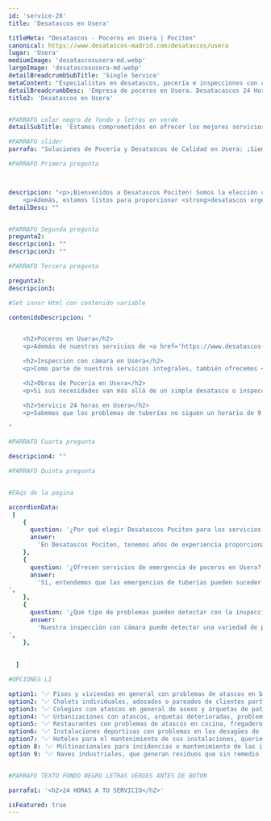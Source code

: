 ```yaml
---
id: 'service-20'
title: 'Desatascos en Usera'

titleMeta: "Desatascos - Poceros en Usera | Pociten"
canonical: https://www.desatascos-madrid.com/desatascos/usera
lugar: 'Usera'
mediumImage: 'desatascosusera-md.webp'
largeImage: 'desatascosusera-md.webp'
detailBreadcrumbSubTitle: 'Single Service'
metaContent: "Especialistas en desatascos, pocería e inspecciones con cámara en Usera. Confía en nuestra experiencia y tecnología avanzada. ☎️ 647 376 782. 😊"
detailBreadcrumbDesc: 'Empresa de poceros en Usera. Desatacascos 24 Horas. No cobramos desplazamiento'
title2: 'Desatascos en Usera'


#PARRAFO color negro de fondo y letras en verde
detailSubTitle: 'Estamos comprometidos en ofrecer los mejores servicios de desatascos, desatrancos, inspección con cámara y obras de pocería en Usera'

#PARRAFO slider
parrafo: "Soluciones de Pocería y Desatascos de Calidad en Usera: ¡Siempre Estamos Aquí Cuando Nos Necesitas!"

#PARRAFO Primera pregunta



descripcion: "<p>¡Bienvenidos a Desatascos Pociten! Somos la elección confiable para servicios de <strong>desatascos y desatrancos en Usera</strong>. Nuestro equipo de profesionales altamente calificados y dedicados se especializa en la identificación, limpieza y reparación de todo tipo de atascos en sus tuberías. Cada situación de atasco es única, por lo que empleamos una variedad de métodos y herramientas para asegurarnos de que cada desatasco sea completo y duradero.</p>
    <p>Además, estamos listos para proporcionar <strong>desatascos urgentes en Usera</strong> con nuestro servicio de respuesta rápida. Entendemos que los atascos pueden ocurrir en los momentos más inoportunos, por lo que nuestro equipo está disponible 24 horas al día, 7 días a la semana, para resolver cualquier problema de tuberías que pueda surgir.</p>"
detailDesc: ""


#PARRAFO Segunda pregunta
pregunta2: 
descripcion1: ""
descripcion2: ""

#PARRAFO Tercera pregunta

pregunta3: 
descripcion3: 

#Set inner Html con contenido variable

contenidoDescripcion: "


    <h2>Poceros en Usera</h2>
    <p>Además de nuestros servicios de <a href='https://www.desatascos-madrid.com'>desatascos</a> y desatrancos, contamos con expertos <strong>poceros en Usera</strong>. Nuestros poceros están equipados con las herramientas y el conocimiento necesario para solucionar cualquier problema en sus tuberías. Ya sea una simple limpieza o una situación de emergencia, estamos aquí para ayudar. Nuestra experiencia y atención al detalle nos permiten proporcionar soluciones seguras y eficaces que minimizan las interrupciones y protegen su propiedad.</p>

    <h2>Inspección con cámara en Usera</h2>
    <p>Como parte de nuestros servicios integrales, también ofrecemos <strong>inspección con cámara en Usera</strong>. Esta tecnología avanzada nos permite detectar y diagnosticar problemas ocultos en sus tuberías sin la necesidad de excavaciones disruptivas. Podemos proporcionar imágenes detalladas del interior de sus tuberías, lo que nos permite brindar soluciones precisas y efectivas. La inspección con cámara también es un excelente recurso para mantenimientos preventivos, permitiendo detectar posibles problemas antes de que se conviertan en grandes reparaciones.</p>

    <h2>Obras de Pocería en Usera</h2>
    <p>Si sus necesidades van más allá de un simple desatasco o inspección, también realizamos <strong>obras de pocería en Usera</strong>. Ya sea que se trate de reparaciones, renovaciones o nuevas instalaciones, nuestro equipo puede manejar cualquier proyecto de pocería, grande o pequeño. Trabajamos estrechamente con usted para entender sus necesidades y objetivos, y proporcionamos soluciones a medida que se adaptan a su presupuesto y horario.</p>

    <h2>Servicio 24 horas en Usera</h2>
    <p>Sabemos que los problemas de tuberías no siguen un horario de 9 a 5. Por eso, en Desatascos Pociten, estamos orgullosos de ofrecer un <strong>servicio 24 horas en Usera</strong> para ayudarle con sus necesidades de desatascos, desatrancos, pocería e inspección con cámara. Nuestro equipo está siempre listo para responder a sus necesidades, de día o de noche.</p>

"

#PARRAFO Cuarta pregunta

descripcion4: ""

#PARRAFO Quinta pregunta


#FAqs de la pagina

accordionData:
 [
    {
      question: '¿Por qué elegir Desatascos Pociten para los servicios de desatascos en Usera?',
      answer:
        'En Desatascos Pociten, tenemos años de experiencia proporcionando soluciones de desatasco de calidad en Usera. Nuestro equipo está altamente capacitado y utiliza las últimas tecnologías y técnicas para proporcionar soluciones efectivas y duraderas.',
    },
    {
      question: '¿Ofrecen servicios de emergencia de poceros en Usera?',
      answer:
        'Sí, entendemos que las emergencias de tuberías pueden suceder en cualquier momento. Por eso, ofrecemos servicios de emergencia para asegurarnos de que estamos disponibles cuando nos necesite.
',
    },
    {
      question: '¿Qué tipo de problemas pueden detectar con la inspección con cámara en Usera?',
      answer:
        'Nuestra inspección con cámara puede detectar una variedad de problemas, incluyendo atascos, raíces de árboles, tuberías dañadas o corroídas, y mucho más. Esta tecnología nos permite diagnosticar el problema con precisión para proporcionar la solución correcta.
',
    },
     
  
  ]

#OPCIONES LI

option1: '✅ Pisos y viviendas en general con problemas de atascos en bañeras, fregaderos o inodoros.'
option2: '✅ Chalets individuales, adosados o pareados de clientes particulares en general con problemas de atascos en arquetas de hojas o tierra. '
option3: '✅ Colegios con atascos en general de aseos y arquetas de patios.'
option4: '✅ Urbanizaciones con atascos, arquetas deterioradas, problemas de tuberías o bajantes.'
option5: '✅ Restaurantes con problemas de atascos en cocina, fregaderos o en los aseos de los clientes.'
option6: '✅ Instalaciones deportivas con problemas en los desagües de las piscina o vaciado de arquetas en los vestuarios.'
option7: '✅ Hoteles para el mantenimiento de sus instalaciones, queriendo dar siempre el mejor servicio a sus huéspedes.'
option 8: '✅ Multinacionales para incidencias o mantenimiento de las instalaciones distribuidas en sus oficinas.'
option 9: '✅ Naves industriales, que generan residuos que sin remedio se acumulan en sus arquetas produciendo atrancos.'


#PARRAFO TEXTO FONDO NEGRO LETRAS VERDES ANTES DE BOTON

parrafo1: '<h2>24 HORAS A TU SERVICIO</h2>'

isFeatured: true
---
```

